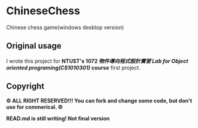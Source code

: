 # ChineseChess
Chinese chess game(windows desktop version)

## Original usage
I wrote this project for <b>NTUST's 1072 <i>物件導向程式設計實習 Lab for Object oriented programing(CS1010301)</i> course</b> first project.

## Copyright
<b> &copy; ALL RIGHT RESERVED!!! You can fork and change some code, but don't use for commerical. &copy;</b>

<b> READ.md is still writing! Not final version</b>
